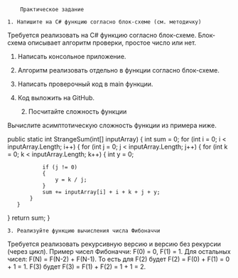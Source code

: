 		Практическое задание

	1. Напишите на C# функцию согласно блок-схеме (см. методичку)

Требуется реализовать на C# функцию согласно блок-схеме. Блок-схема описывает алгоритм проверки, простое число или нет.
1.	Написать консольное приложение.
2.	Алгоритм реализовать отдельно в функции согласно блок-схеме.
3.	Написать проверочный код в main функции.
4.	Код выложить на GitHub.


	2. Посчитайте сложность функции

Вычислите асимптотическую сложность функции из примера ниже. 

public static int  StrangeSum(int[] inputArray)
{
   int sum = 0;
   for (int i = 0; i < inputArray.Length; i++)
   {
       for (int j = 0; j < inputArray.Length; j++)
       {
           for (int k = 0; k < inputArray.Length; k++)
           {
               int y = 0;

               if (j != 0)
               {
                   y = k / j;
               }
               sum += inputArray[i] + i + k + j + y;
           }
       }
   }
   return sum;
}


	3. Реализуйте функцию вычисления числа Фибоначчи

Требуется реализовать рекурсивную версию и версию без рекурсии (через цикл).
Пример чисел Фибоначчи:
F(0) = 0,
F(1) = 1.
Для остальных чисел:
F(N) = F(N-2) + F(N-1).
То есть для F(2) будет F(2) = F(0) + F(1) = 0 + 1 = 1. 
F(3) будет F(3) = F(1) + F(2) = 1 + 1 = 2. 
